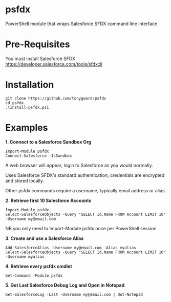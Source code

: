 # psfdx
PowerShell module that wraps Salesforce SFDX command line interface
# Pre-Requisites
You must install Salesforce SFDX
https://developer.salesforce.com/tools/sfdxcli

# Installation
```
git clone https://github.com/tonygward/psfdx
cd psfdx
.\Install-psfdx.ps1
```
# Examples
**1. Connect to a Salesforce Sandbox Org**
```
Import-Module psfdx
Connect-Salesforce -IsSandbox
```
A web browser will appear, login to Salesforce as you would normally.

Uses Salesforce SFDX's standard authentication, credentials are encrypted and stored locally.

Other psfdx commands require a username, typically email address or alias.

**2. Retrieve first 10 Salesforce Accounts**
```
Import-Module psfdx
Select-SalesforceObjects -Query "SELECT Id,Name FROM Account LIMIT 10" -Username my@email.com
```
NB you only need to Import-Module psfdx once per PowerShell session

**3. Create and use a Salesforce Alias**
```
Add-SalesforceAlias -Username my@email.com -Alias myalias
Select-SalesforceObjects -Query "SELECT Id,Name FROM Account LIMIT 10" -Username myalias
```

**4. Retrieve every psfdx cmdlet**
```
Get-Command -Module psfdx
```

**5. Get Last Salesforce Debug Log and Open in Notepad**
```
Get-SalesforceLog -Last -Username my@email.com | Out-Notepad
```